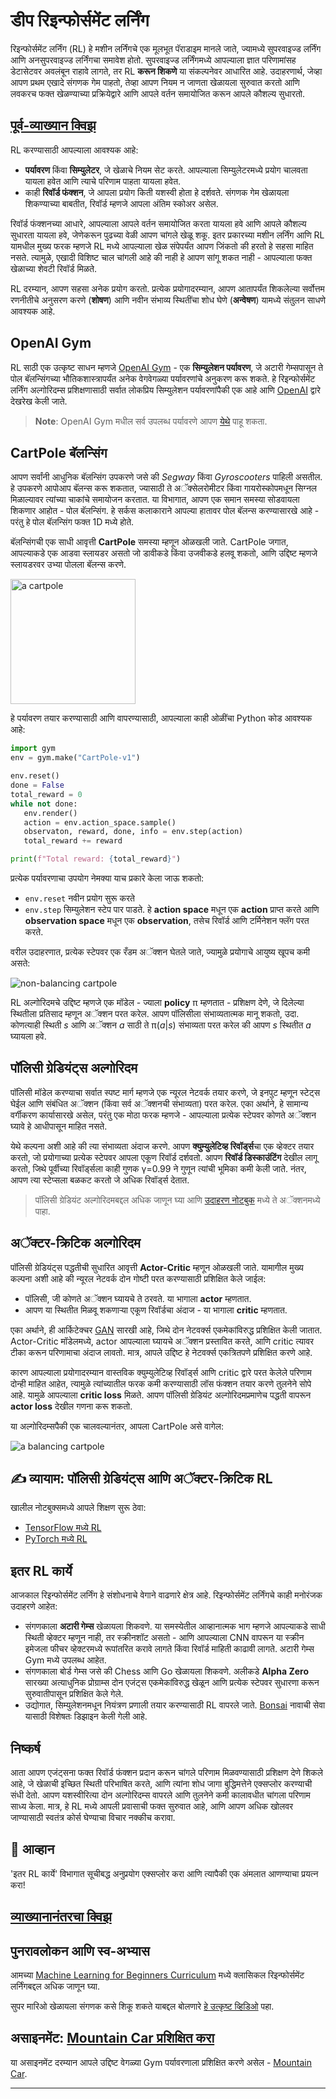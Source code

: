 <!--
CO_OP_TRANSLATOR_METADATA:
{
  "original_hash": "04395657fc01648f8f70484d0e55ab67",
  "translation_date": "2025-09-23T07:03:29+00:00",
  "source_file": "lessons/6-Other/22-DeepRL/README.md",
  "language_code": "mr"
}
-->
# डीप रिइन्फोर्समेंट लर्निंग

रिइन्फोर्समेंट लर्निंग (RL) हे मशीन लर्निंगचे एक मूलभूत पॅराडाइम मानले जाते, ज्यामध्ये सुपरवाइज्ड लर्निंग आणि अनसुपरवाइज्ड लर्निंगचा समावेश होतो. सुपरवाइज्ड लर्निंगमध्ये आपल्याला ज्ञात परिणामांसह डेटासेटवर अवलंबून राहावे लागते, तर RL **करून शिकणे** या संकल्पनेवर आधारित आहे. उदाहरणार्थ, जेव्हा आपण प्रथम एखादे संगणक गेम पाहतो, तेव्हा आपण नियम न जाणता खेळायला सुरुवात करतो आणि लवकरच फक्त खेळण्याच्या प्रक्रियेद्वारे आणि आपले वर्तन समायोजित करून आपले कौशल्य सुधारतो.

## [पूर्व-व्याख्यान क्विझ](https://ff-quizzes.netlify.app/en/ai/quiz/43)

RL करण्यासाठी आपल्याला आवश्यक आहे:

* **पर्यावरण** किंवा **सिम्युलेटर**, जे खेळाचे नियम सेट करते. आपल्याला सिम्युलेटरमध्ये प्रयोग चालवता यायला हवेत आणि त्याचे परिणाम पाहता यायला हवेत.
* काही **रिवॉर्ड फंक्शन**, जे आपला प्रयोग किती यशस्वी होता हे दर्शवते. संगणक गेम खेळायला शिकण्याच्या बाबतीत, रिवॉर्ड म्हणजे आपला अंतिम स्कोअर असेल.

रिवॉर्ड फंक्शनच्या आधारे, आपल्याला आपले वर्तन समायोजित करता यायला हवे आणि आपले कौशल्य सुधारता यायला हवे, जेणेकरून पुढच्या वेळी आपण चांगले खेळू शकू. इतर प्रकारच्या मशीन लर्निंग आणि RL यामधील मुख्य फरक म्हणजे RL मध्ये आपल्याला खेळ संपेपर्यंत आपण जिंकतो की हरतो हे सहसा माहित नसते. त्यामुळे, एखादी विशिष्ट चाल चांगली आहे की नाही हे आपण सांगू शकत नाही - आपल्याला फक्त खेळाच्या शेवटी रिवॉर्ड मिळते.

RL दरम्यान, आपण सहसा अनेक प्रयोग करतो. प्रत्येक प्रयोगादरम्यान, आपण आतापर्यंत शिकलेल्या सर्वोत्तम रणनीतीचे अनुसरण करणे (**शोषण**) आणि नवीन संभाव्य स्थितींचा शोध घेणे (**अन्वेषण**) यामध्ये संतुलन साधणे आवश्यक आहे.

## OpenAI Gym

RL साठी एक उत्कृष्ट साधन म्हणजे [OpenAI Gym](https://gym.openai.com/) - एक **सिम्युलेशन पर्यावरण**, जे अटारी गेम्सपासून ते पोल बॅलन्सिंगच्या भौतिकशास्त्रापर्यंत अनेक वेगवेगळ्या पर्यावरणांचे अनुकरण करू शकते. हे रिइन्फोर्समेंट लर्निंग अल्गोरिदम्स प्रशिक्षणासाठी सर्वात लोकप्रिय सिम्युलेशन पर्यावरणांपैकी एक आहे आणि [OpenAI](https://openai.com/) द्वारे देखरेख केली जाते.

> **Note**: OpenAI Gym मधील सर्व उपलब्ध पर्यावरणे आपण [येथे](https://gym.openai.com/envs/#classic_control) पाहू शकता.

## CartPole बॅलन्सिंग

आपण सर्वांनी आधुनिक बॅलन्सिंग उपकरणे जसे की *Segway* किंवा *Gyroscooters* पाहिली असतील. हे उपकरणे आपोआप बॅलन्स करू शकतात, ज्यासाठी ते अॅक्सेलरोमीटर किंवा गायरोस्कोपमधून सिग्नल मिळाल्यावर त्यांच्या चाकांचे समायोजन करतात. या विभागात, आपण एक समान समस्या सोडवायला शिकणार आहोत - पोल बॅलन्सिंग. हे सर्कस कलाकाराने आपल्या हातावर पोल बॅलन्स करण्यासारखे आहे - परंतु हे पोल बॅलन्सिंग फक्त 1D मध्ये होते.

बॅलन्सिंगची एक साधी आवृत्ती **CartPole** समस्या म्हणून ओळखली जाते. CartPole जगात, आपल्याकडे एक आडवा स्लायडर असतो जो डावीकडे किंवा उजवीकडे हलवू शकतो, आणि उद्दिष्ट म्हणजे स्लायडरवर उभ्या पोलला बॅलन्स करणे.

<img alt="a cartpole" src="images/cartpole.png" width="200"/>

हे पर्यावरण तयार करण्यासाठी आणि वापरण्यासाठी, आपल्याला काही ओळींचा Python कोड आवश्यक आहे:

```python
import gym
env = gym.make("CartPole-v1")

env.reset()
done = False
total_reward = 0
while not done:
   env.render()
   action = env.action_space.sample()
   observaton, reward, done, info = env.step(action)
   total_reward += reward

print(f"Total reward: {total_reward}")
```

प्रत्येक पर्यावरणाचा उपयोग नेमक्या याच प्रकारे केला जाऊ शकतो:
* `env.reset` नवीन प्रयोग सुरू करते
* `env.step` सिम्युलेशन स्टेप पार पाडते. हे **action space** मधून एक **action** प्राप्त करते आणि **observation space** मधून एक **observation**, तसेच रिवॉर्ड आणि टर्मिनेशन फ्लॅग परत करते.

वरील उदाहरणात, प्रत्येक स्टेपवर एक रँडम अॅक्शन घेतले जाते, ज्यामुळे प्रयोगाचे आयुष्य खूपच कमी असते:

![non-balancing cartpole](../../../../../lessons/6-Other/22-DeepRL/images/cartpole-nobalance.gif)

RL अल्गोरिदमचे उद्दिष्ट म्हणजे एक मॉडेल - ज्याला **policy** &pi; म्हणतात - प्रशिक्षण देणे, जे दिलेल्या स्थितीला प्रतिसाद म्हणून अॅक्शन परत करेल. आपण पॉलिसीला संभाव्यतात्मक मानू शकतो, उदा. कोणत्याही स्थिती *s* आणि अॅक्शन *a* साठी ते &pi;(*a*|*s*) संभाव्यता परत करेल की आपण *s* स्थितीत *a* घ्यायला हवे.

## पॉलिसी ग्रेडियंट्स अल्गोरिदम

पॉलिसी मॉडेल करण्याचा सर्वात स्पष्ट मार्ग म्हणजे एक न्यूरल नेटवर्क तयार करणे, जे इनपुट म्हणून स्टेट्स घेईल आणि संबंधित अॅक्शन (किंवा सर्व अॅक्शनची संभाव्यता) परत करेल. एका अर्थाने, हे सामान्य वर्गीकरण कार्यासारखे असेल, परंतु एक मोठा फरक म्हणजे - आपल्याला प्रत्येक स्टेपवर कोणते अॅक्शन घ्यावे हे आधीपासून माहित नसते.

येथे कल्पना अशी आहे की त्या संभाव्यता अंदाज करणे. आपण **क्युम्युलेटिव्ह रिवॉर्ड्स**चा एक व्हेक्टर तयार करतो, जो प्रयोगाच्या प्रत्येक स्टेपवर आपला एकूण रिवॉर्ड दर्शवतो. आपण **रिवॉर्ड डिस्काउंटिंग** देखील लागू करतो, जिथे पूर्वीच्या रिवॉर्ड्सला काही गुणक &gamma;=0.99 ने गुणून त्यांची भूमिका कमी केली जाते. नंतर, आपण त्या स्टेप्सला बळकट करतो जे अधिक रिवॉर्ड्स देतात.

> पॉलिसी ग्रेडियंट अल्गोरिदमबद्दल अधिक जाणून घ्या आणि [उदाहरण नोटबुक](CartPole-RL-TF.ipynb) मध्ये ते अॅक्शनमध्ये पाहा.

## अॅक्टर-क्रिटिक अल्गोरिदम

पॉलिसी ग्रेडियंट्स पद्धतीची सुधारित आवृत्ती **Actor-Critic** म्हणून ओळखली जाते. यामागील मुख्य कल्पना अशी आहे की न्यूरल नेटवर्क दोन गोष्टी परत करण्यासाठी प्रशिक्षित केले जाईल:

* पॉलिसी, जी कोणते अॅक्शन घ्यायचे ते ठरवते. या भागाला **actor** म्हणतात.
* आपण या स्थितीत मिळवू शकणाऱ्या एकूण रिवॉर्डचा अंदाज - या भागाला **critic** म्हणतात.

एका अर्थाने, ही आर्किटेक्चर [GAN](../../4-ComputerVision/10-GANs/README.md) सारखी आहे, जिथे दोन नेटवर्क्स एकमेकांविरुद्ध प्रशिक्षित केली जातात. Actor-Critic मॉडेलमध्ये, actor आपल्याला घ्यायचे अॅक्शन प्रस्तावित करते, आणि critic त्यावर टीका करून परिणामाचा अंदाज लावतो. मात्र, आपले उद्दिष्ट हे नेटवर्क्स एकत्रितपणे प्रशिक्षित करणे आहे.

कारण आपल्याला प्रयोगादरम्यान वास्तविक क्युम्युलेटिव्ह रिवॉर्ड्स आणि critic द्वारे परत केलेले परिणाम दोन्ही माहित आहेत, त्यामुळे त्यांच्यातील फरक कमी करण्यासाठी लॉस फंक्शन तयार करणे तुलनेने सोपे आहे. यामुळे आपल्याला **critic loss** मिळते. आपण पॉलिसी ग्रेडियंट अल्गोरिदमप्रमाणेच पद्धती वापरून **actor loss** देखील गणना करू शकतो.

या अल्गोरिदम्सपैकी एक चालवल्यानंतर, आपला CartPole असे वागेल:

![a balancing cartpole](../../../../../lessons/6-Other/22-DeepRL/images/cartpole-balance.gif)

## ✍️ व्यायाम: पॉलिसी ग्रेडियंट्स आणि अॅक्टर-क्रिटिक RL

खालील नोटबुक्समध्ये आपले शिक्षण सुरू ठेवा:

* [TensorFlow मध्ये RL](CartPole-RL-TF.ipynb)
* [PyTorch मध्ये RL](CartPole-RL-PyTorch.ipynb)

## इतर RL कार्ये

आजकाल रिइन्फोर्समेंट लर्निंग हे संशोधनाचे वेगाने वाढणारे क्षेत्र आहे. रिइन्फोर्समेंट लर्निंगचे काही मनोरंजक उदाहरणे आहेत:

* संगणकाला **अटारी गेम्स** खेळायला शिकवणे. या समस्येतील आव्हानात्मक भाग म्हणजे आपल्याकडे साधी स्थिती व्हेक्टर म्हणून नाही, तर स्क्रीनशॉट असतो - आणि आपल्याला CNN वापरून या स्क्रीन इमेजला फीचर व्हेक्टरमध्ये रूपांतरित करावे लागते किंवा रिवॉर्ड माहिती काढावी लागते. अटारी गेम्स Gym मध्ये उपलब्ध आहेत.
* संगणकाला बोर्ड गेम्स जसे की Chess आणि Go खेळायला शिकवणे. अलीकडे **Alpha Zero** सारख्या अत्याधुनिक प्रोग्राम्स दोन एजंट्स एकमेकांविरुद्ध खेळून आणि प्रत्येक स्टेपवर सुधारणा करून सुरुवातीपासून प्रशिक्षित केले गेले.
* उद्योगात, सिम्युलेशनमधून नियंत्रण प्रणाली तयार करण्यासाठी RL वापरले जाते. [Bonsai](https://azure.microsoft.com/services/project-bonsai/?WT.mc_id=academic-77998-cacaste) नावाची सेवा यासाठी विशेषतः डिझाइन केली गेली आहे.

## निष्कर्ष

आता आपण एजंट्सना फक्त रिवॉर्ड फंक्शन प्रदान करून चांगले परिणाम मिळवण्यासाठी प्रशिक्षण देणे शिकले आहे, जे खेळाची इच्छित स्थिती परिभाषित करते, आणि त्यांना शोध जागा बुद्धिमत्तेने एक्सप्लोर करण्याची संधी देतो. आपण यशस्वीरित्या दोन अल्गोरिदम्स वापरले आणि तुलनेने कमी कालावधीत चांगला परिणाम साध्य केला. मात्र, हे RL मध्ये आपली प्रवासाची फक्त सुरुवात आहे, आणि आपण अधिक खोलवर जाण्यासाठी स्वतंत्र कोर्स घेण्याचा विचार नक्कीच करावा.

## 🚀 आव्हान

'इतर RL कार्ये' विभागात सूचीबद्ध अनुप्रयोग एक्सप्लोर करा आणि त्यापैकी एक अंमलात आणण्याचा प्रयत्न करा!

## [व्याख्यानानंतरचा क्विझ](https://ff-quizzes.netlify.app/en/ai/quiz/44)

## पुनरावलोकन आणि स्व-अभ्यास

आमच्या [Machine Learning for Beginners Curriculum](https://github.com/microsoft/ML-For-Beginners/blob/main/8-Reinforcement/README.md) मध्ये क्लासिकल रिइन्फोर्समेंट लर्निंगबद्दल अधिक जाणून घ्या.

सुपर मारिओ खेळायला संगणक कसे शिकू शकते याबद्दल बोलणारे [हे उत्कृष्ट व्हिडिओ](https://www.youtube.com/watch?v=qv6UVOQ0F44) पहा.

## असाइनमेंट: [Mountain Car प्रशिक्षित करा](lab/README.md)

या असाइनमेंट दरम्यान आपले उद्दिष्ट वेगळ्या Gym पर्यावरणाला प्रशिक्षित करणे असेल - [Mountain Car](https://www.gymlibrary.ml/environments/classic_control/mountain_car/).

---

